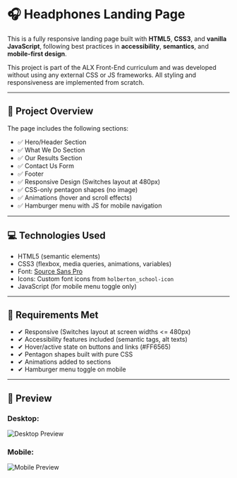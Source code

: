 # 🎧 Headphones Landing Page

This is a fully responsive landing page built with **HTML5**, **CSS3**, and **vanilla JavaScript**, following best practices in **accessibility**, **semantics**, and **mobile-first design**.

This project is part of the ALX Front-End curriculum and was developed without using any external CSS or JS frameworks. All styling and responsiveness are implemented from scratch.

---

## 📌 Project Overview

The page includes the following sections:

- ✅ Hero/Header Section
- ✅ What We Do Section
- ✅ Our Results Section
- ✅ Contact Us Form
- ✅ Footer
- ✅ Responsive Design (Switches layout at 480px)
- ✅ CSS-only pentagon shapes (no image)
- ✅ Animations (hover and scroll effects)
- ✅ Hamburger menu with JS for mobile navigation

---

## 💻 Technologies Used

- HTML5 (semantic elements)
- CSS3 (flexbox, media queries, animations, variables)
- Font: [Source Sans Pro](https://fonts.google.com/specimen/Source+Sans+Pro)
- Icons: Custom font icons from `holberton_school-icon`
- JavaScript (for mobile menu toggle only)

---

## 🎯 Requirements Met

- ✔ Responsive (Switches layout at screen widths <= 480px)
- ✔ Accessibility features included (semantic tags, alt texts)
- ✔ Hover/active state on buttons and links (#FF6565)
- ✔ Pentagon shapes built with pure CSS
- ✔ Animations added to sections
- ✔ Hamburger menu toggle on mobile

---

## 📸 Preview

### Desktop:
![Desktop Preview](../images/01_headphones_desktop@2x.png)

### Mobile:
![Mobile Preview](../images/8e747666-7879-4d27-b9f6-7bdcbcce94ca.png)



